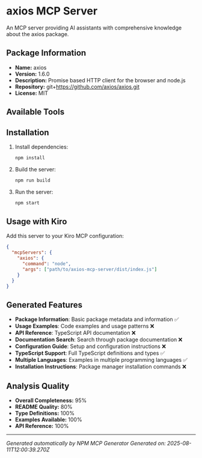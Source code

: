 # axios MCP Server

An MCP server providing AI assistants with comprehensive knowledge about the axios package.

## Package Information

- **Name:** axios
- **Version:** 1.6.0
- **Description:** Promise based HTTP client for the browser and node.js
- **Repository:** git+https://github.com/axios/axios.git
- **License:** MIT

## Available Tools



## Installation

1. Install dependencies:
   ```bash
   npm install
   ```

2. Build the server:
   ```bash
   npm run build
   ```

3. Run the server:
   ```bash
   npm start
   ```

## Usage with Kiro

Add this server to your Kiro MCP configuration:

```json
{
  "mcpServers": {
    "axios": {
      "command": "node",
      "args": ["path/to/axios-mcp-server/dist/index.js"]
    }
  }
}
```

## Generated Features

- **Package Information**: Basic package metadata and information ✅
- **Usage Examples**: Code examples and usage patterns ❌
- **API Reference**: TypeScript API documentation ❌
- **Documentation Search**: Search through package documentation ❌
- **Configuration Guide**: Setup and configuration instructions ❌
- **TypeScript Support**: Full TypeScript definitions and types ✅
- **Multiple Languages**: Examples in multiple programming languages ✅
- **Installation Instructions**: Package manager installation commands ❌

## Analysis Quality

- **Overall Completeness:** 95%
- **README Quality:** 80%
- **Type Definitions:** 100%
- **Examples Available:** 100%
- **API Reference:** 100%

---

*Generated automatically by NPM MCP Generator*
*Generated on: 2025-08-11T12:00:39.270Z*